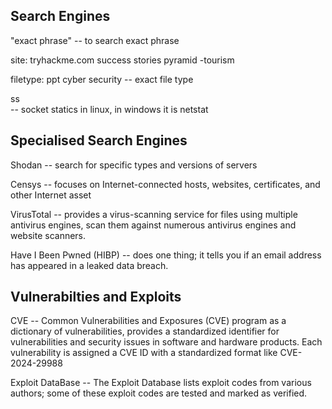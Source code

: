 ## Search Engines

"exact phrase" 
-- to search exact phrase

site: tryhackme.com success stories 
pyramid -tourism 

filetype: ppt cyber security 
-- exact file type

ss  
-- socket statics in linux, in windows it is netstat 

## Specialised Search Engines

Shodan 
-- search for specific types and versions of servers

Censys
-- focuses on Internet-connected hosts, websites, certificates, and other Internet asset

VirusTotal 
--  provides a virus-scanning service for files using multiple antivirus engines, scan them against numerous antivirus engines and website scanners.

Have I Been Pwned (HIBP) 
-- does one thing; it tells you if an email address has appeared in a leaked data breach.

## Vulnerabilties and Exploits

CVE
-- Common Vulnerabilities and Exposures (CVE) program as a dictionary of vulnerabilities, provides a standardized identifier for vulnerabilities and security issues in software and hardware products. Each vulnerability is assigned a CVE ID with a standardized format like CVE-2024-29988

Exploit DataBase
-- The Exploit Database lists exploit codes from various authors; some of these exploit codes are tested and marked as verified.